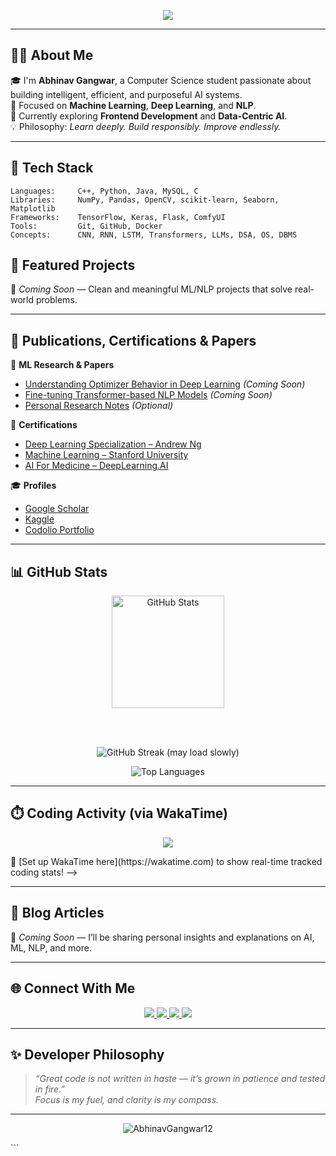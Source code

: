 <!-- Typing Banner -->
<p align="center">
  <img src="https://readme-typing-svg.demolab.com?font=Fira+Code&weight=500&size=24&pause=1000&color=F7B267&center=true&vCenter=true&width=800&lines=Hi+%F0%9F%91%8B%2C+I%E2%80%99m+Abhinav+Gangwar;CS+Student+%7C+ML+Enthusiast;Learning+Deep+Tech%2C+Solving+Real+Problems..." />
</p>

---

## 👨‍💻 About Me

🎓 I'm **Abhinav Gangwar**, a Computer Science student passionate about building intelligent, efficient, and purposeful AI systems.  
🌟 Focused on **Machine Learning**, **Deep Learning**, and **NLP**.  
🌱 Currently exploring **Frontend Development** and **Data-Centric AI**.  
💡 Philosophy: _Learn deeply. Build responsibly. Improve endlessly._

---

## 🧰 Tech Stack

```text
Languages:     C++, Python, Java, MySQL, C
Libraries:     NumPy, Pandas, OpenCV, scikit-learn, Seaborn, Matplotlib
Frameworks:    TensorFlow, Keras, Flask, ComfyUI
Tools:         Git, GitHub, Docker
Concepts:      CNN, RNN, LSTM, Transformers, LLMs, DSA, OS, DBMS
```

## 📂 Featured Projects

🚧 *Coming Soon* — Clean and meaningful ML/NLP projects that solve real-world problems.

---

## 🧠 Publications, Certifications & Papers

📜 **ML Research & Papers**  
- [Understanding Optimizer Behavior in Deep Learning](#) *(Coming Soon)*  
- [Fine-tuning Transformer-based NLP Models](#) *(Coming Soon)*  
- [Personal Research Notes](#) *(Optional)*

📘 **Certifications**  
- [Deep Learning Specialization – Andrew Ng](#)  
- [Machine Learning – Stanford University](#)  
- [AI For Medicine – DeepLearning.AI](#)

🎓 **Profiles**  
- [Google Scholar](https://scholar.google.com/schhp?hl=en)  
- [Kaggle](https://www.kaggle.com/abhinerdy)  
- [Codolio Portfolio](https://codolio.com/profile/nav_12)

---

## 📊 GitHub Stats

<div align="center">

  <!-- GitHub Stats -->
  <picture>
    <source media="(prefers-color-scheme: dark)" srcset="https://github-readme-stats.vercel.app/api?username=AbhinavGangwar12&show_icons=true&count_private=true&include_all_commits=true&hide_border=true&theme=tokyonight">
    <source media="(prefers-color-scheme: light)" srcset="https://github-readme-stats.vercel.app/api?username=AbhinavGangwar12&show_icons=true&count_private=true&include_all_commits=true&hide_border=true&theme=default">
    <img height="180em" alt="GitHub Stats" src="https://github-readme-stats.vercel.app/api?username=AbhinavGangwar12&show_icons=true&count_private=true&include_all_commits=true&hide_border=true">
  </picture>

  <br><br>

  <!-- GitHub Streak -->
<picture>
  <source media="(prefers-color-scheme: dark)" srcset="https://streak-stats.demolab.com?user=AbhinavGangwar12&theme=tokyonight&hide_border=true">
  <source media="(prefers-color-scheme: light)" srcset="https://streak-stats.demolab.com?user=AbhinavGangwar12&theme=default&hide_border=true">
  <img alt="GitHub Streak (may load slowly)" src="https://streak-stats.demolab.com?user=AbhinavGangwar12&hide_border=true">

</picture>


</div>


<p align="center">
  <picture>
    <source media="(prefers-color-scheme: dark)" srcset="https://github-readme-stats.vercel.app/api/top-langs/?username=AbhinavGangwar12&layout=compact&hide_border=true&langs_count=6&theme=tokyonight">
    <source media="(prefers-color-scheme: light)" srcset="https://github-readme-stats.vercel.app/api/top-langs/?username=AbhinavGangwar12&layout=compact&hide_border=true&langs_count=6&theme=default">
    <img alt="Top Languages" src="https://github-readme-stats.vercel.app/api/top-langs/?username=AbhinavGangwar12&layout=compact&hide_border=true&langs_count=6">
  </picture>
</p>


---

## ⏱️ Coding Activity (via WakaTime)

<!-- Replace 'your_wakatime_username' with your actual username -->
<p align="center">
  <img src="https://github-readme-stats.vercel.app/api/wakatime?username=Abnav&layout=compact&hide_border=true&theme=tokyonight" />
</p>

<!--> 🔧 [Set up WakaTime here](https://wakatime.com) to show real-time tracked coding stats! -->

---

## 📝 Blog Articles

🚧 *Coming Soon* — I’ll be sharing personal insights and explanations on AI, ML, NLP, and more.

---

## 🌐 Connect With Me

<p align="center">
  <a href="https://www.linkedin.com/in/abhinav-gangwar-119836251/" target="_blank">
    <img src="https://img.shields.io/badge/LinkedIn-0A66C2?style=for-the-badge&logo=linkedin&logoColor=white"/>
  </a>
  <a href="https://twitter.com/48HIN4V" target="_blank">
    <img src="https://img.shields.io/badge/Twitter-1DA1F2?style=for-the-badge&logo=twitter&logoColor=white"/>
  </a>
  <a href="mailto:abhinav1203gangwar@gmail.com" target="_blank">
    <img src="https://img.shields.io/badge/Email-D14836?style=for-the-badge&logo=gmail&logoColor=white"/>
  </a>
  <a href="https://codolio.com/profile/nav_12" target="_blank">
    <img src="https://img.shields.io/badge/Portfolio-000000?style=for-the-badge&logo=firefox&logoColor=white"/>
  </a>
</p>

---

## ✨ Developer Philosophy

> _“Great code is not written in haste — it’s grown in patience and tested in fire.”_  
> _Focus is my fuel, and clarity is my compass._

---

<p align="center">
  <img src="https://komarev.com/ghpvc/?username=AbhinavGangwar12&label=Profile+Views&color=blueviolet&style=flat" alt="AbhinavGangwar12" />
</p>
```

